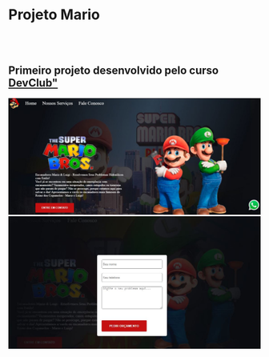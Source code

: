 <h1> Projeto Mario </h1>
<br>
<br>
<h2>Primeiro projeto desenvolvido pelo curso <a href="rodolfomori.com.br">DevClub"</a></h2>

<img src="https://github.com/edualandradeluz/Projeto-Mario/blob/main/img/Capa%20Mario.JPG?raw=true" />
<img src="https://github.com/edualandradeluz/Projeto-Mario/blob/main/img/Capa%20Mario1.JPG?raw=true" />
